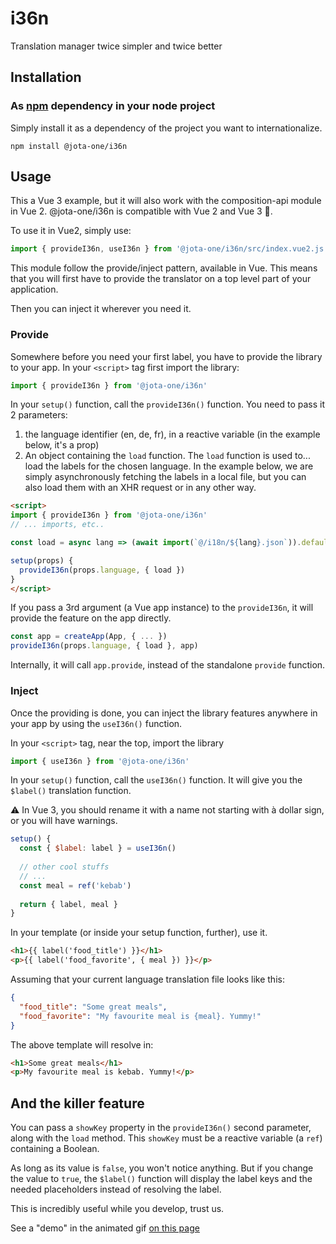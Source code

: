 # i36n
Translation manager twice simpler and twice better

## Installation
### As [npm](https://www.npmjs.com/package/@jota-one/i36n) dependency in your node project

Simply install it as a dependency of the project you want to internationalize.
```shell
npm install @jota-one/i36n
```

## Usage

This a Vue 3 example, but it will also work with the composition-api module in Vue 2. @jota-one/i36n is compatible with Vue 2 and Vue 3 :tada:.

To use it in Vue2, simply use:

```js
import { provideI36n, useI36n } from '@jota-one/i36n/src/index.vue2.js'
```

This module follow the provide/inject pattern, available in Vue. This means that you will first have to provide the translator on a top level part of your application.

Then you can inject it wherever you need it.

### Provide
Somewhere before you need your first label, you have to provide the library to your app.
In your `<script>` tag first import the library:
```js
import { provideI36n } from '@jota-one/i36n'
```

In your `setup()` function, call the `provideI36n()` function. You need to pass it 2 parameters:
1. the language identifier (en, de, fr), in a reactive variable (in the example below, it's a prop)
2. An object containing the `load` function. The `load` function is used to... load the labels for the chosen language. In the example below, we are simply asynchronously fetching the labels in a local file, but you can also load them with an XHR request or in any other way.

```html
<script>
import { provideI36n } from '@jota-one/i36n'
// ... imports, etc..

const load = async lang => (await import(`@/i18n/${lang}.json`)).default

setup(props) {
  provideI36n(props.language, { load })
}
</script>
```

If you pass a 3rd argument (a Vue app instance) to the `provideI36n`, it will provide the feature on the app directly.

```js
const app = createApp(App, { ... })
provideI36n(props.language, { load }, app)
```
Internally, it will call `app.provide`, instead of the standalone `provide` function.

### Inject
Once the providing is done, you can inject the library features anywhere in your app by using the `useI36n()` function.

In your `<script>` tag, near the top, import the library
```js
import { useI36n } from '@jota-one/i36n'
```

In your `setup()` function, call the `useI36n()` function. It will give you the `$label()` translation function.

:warning: In Vue 3, you should rename it with a name not starting with à dollar sign, or you will have warnings.
```js
setup() {
  const { $label: label } = useI36n()
  
  // other cool stuffs
  // ...
  const meal = ref('kebab')
  
  return { label, meal }
}
```

In your template (or inside your setup function, further), use it.

```html
<h1>{{ label('food_title') }}</h1>
<p>{{ label('food_favorite', { meal }) }}</p>
```

Assuming that your current language translation file looks like this:
```json
{
  "food_title": "Some great meals",
  "food_favorite": "My favourite meal is {meal}. Yummy!"
}
```
The above template will resolve in:
```html
<h1>Some great meals</h1>
<p>My favourite meal is kebab. Yummy!</p>
```

## And the killer feature
You can pass a `showKey` property in the `provideI36n()` second parameter, along with the `load` method. This `showKey` must be a reactive variable (a `ref`) containing a Boolean.

As long as its value is `false`, you won't notice anything. But if you change the value to `true`, the `$label()` function will display the label keys and the needed placeholders instead of resolving the label.

This is incredibly useful while you develop, trust us.

See a "demo" in the animated gif [on this page](https://jota.one/libraries/#i36n)
